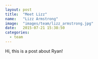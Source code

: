 ```yaml
---
layout: post
title:  "Meet Lizz"
name:   "Lizz Armstrong"
image:  "images/team/lizz_armstrong.jpg"
date:   2015-07-21 15:38:50
categories:
  - team
---
```

Hi, this is a post about Ryan!
